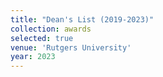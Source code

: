 ```yaml
---
title: "Dean's List (2019-2023)"
collection: awards
selected: true
venue: 'Rutgers University'
year: 2023
---
```

<!-- Awarded to undergraduate students with a consistently high GPA. -->